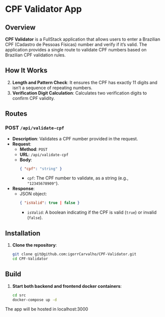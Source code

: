 # CPF Validator App

## Overview

**CPF Validator** is a FullStack application that allows users to enter a Brazilian CPF (Cadastro de Pessoas Físicas) number and verify if it’s valid. The application provides a single route to validate CPF numbers based on Brazilian CPF validation rules.

## How It Works

2. **Length and Pattern Check**: It ensures the CPF has exactly 11 digits and isn’t a sequence of repeating numbers.
3. **Verification Digit Calculation**: Calculates two verification digits to confirm CPF validity.

## Routes

### POST `/api/validate-cpf`

- **Description**: Validates a CPF number provided in the request.
- **Request**:
  - **Method**: `POST`
  - **URL**: `/api/validate-cpf`
  - **Body**:
    ```json
    { "cpf": "string" }
    ```
    - `cpf`: The CPF number to validate, as a string (e.g., `"12345678909"`).
- **Response**:
  - JSON object:
    ```json
    { "isValid": true | false }
    ```
    - `isValid`: A boolean indicating if the CPF is valid (`true`) or invalid (`false`).

## Installation

1. **Clone the repository**:
   ```bash
   git clone git@github.com:igorrCarvalho/CPF-Validator.git
   cd CPF-Validator

## Build

1. **Start both backend and frontend docker containers**:
   ```bash
   cd src
   docker-compose up -d

  The app will be hosted in localhost:3000
